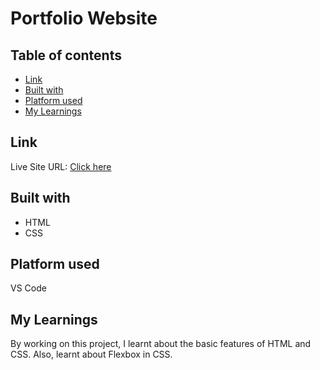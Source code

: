 # Portfolio Website

## Table of contents

- [Link](#link)
- [Built with](#built-with)
- [Platform used](#platform-used)
- [My Learnings](#my-learnings)

## Link
Live Site URL: [Click here](https://dhingra-madhav.github.io/Portfolio-Website/)

## Built with
- HTML
- CSS

## Platform used
VS Code

## My Learnings
By working on this project, I learnt about the basic features of HTML and CSS. Also, learnt about Flexbox in CSS.


